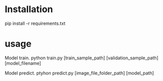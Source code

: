# Installation
pip install -r requirements.txt

# usage
Model train.
python train.py [train_sample_path] [validation_sample_path] [model_filename]

Model predict.
ptyhon predict.py [image_file_folder_path] [model_path]
